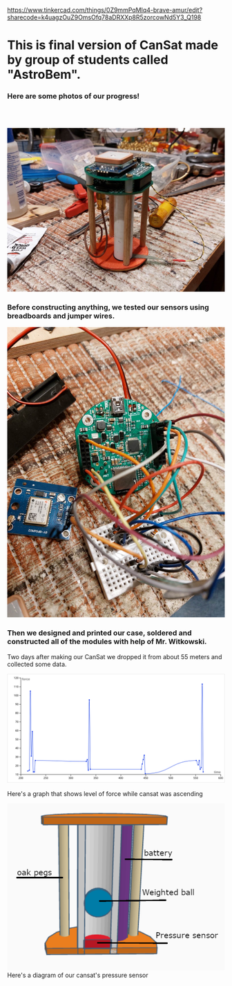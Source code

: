 https://www.tinkercad.com/things/0Z9mmPqMIq4-brave-amur/edit?sharecode=k4uagzOuZ9OmsOfq78aDRXXp8R5zorcowNd5Y3_Q198
# This is final version of CanSat made by group of students called "AstroBem".




### Here are some photos of our progress!
<br/><br/>

![335556536_242604421436743_6173211554007564831_n](https://github.com/astrobem/FINAL-VERSION/blob/main/CanSat-Progress/CanSat2.jpg)
### Before constructing anything, we tested our sensors using breadboards and jumper wires.
![breadboard](https://github.com/astrobem/FINAL-VERSION/blob/main/CanSat-Progress/CanSat1.jpg)
### Then we designed and printed our case, soldered and constructed all of the modules with help of Mr. Witkowski.

Two days after making our CanSat we dropped it from about 55 meters and collected some data.


<div align="center">
  <img src="https://github.com/astrobem/FINAL-VERSION/blob/main/CanSat-Progress/ascending.svg"/>
</div>


Here's a graph that shows level of force while cansat was ascending


<div align="center">
<img src="https://github.com/astrobem/FINAL-VERSION/blob/main/CanSat-Progress/diagram.png"/>
</div>
Here's a diagram of our cansat's pressure sensor 
